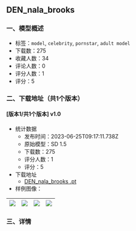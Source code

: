 ## DEN_nala_brooks 
### 一、模型概述

- 标签：`model`, `celebrity`, `pornstar`, `adult model`
- 下载数：275
- 收藏人数：34
- 评论人数：0
- 评分人数：1
- 评分：5

### 二、下载地址（共1个版本）

#### [版本1/共1个版本] v1.0

- 统计数据
  - 发布时间：2023-06-25T09:17:11.738Z
  - 原始模型：SD 1.5
  - 下载数：275
  - 评分人数：1
  - 评分：5
- 下载地址
  - [DEN_nala_brooks .pt](https://civitai.com/api/download/models/103622)
- 样例图像：

| <img src="https://image.civitai.com/xG1nkqKTMzGDvpLrqFT7WA/1dc23034-f3a3-4dbd-9daf-24f71967e151/width=450/1281767.jpeg" /> | <img src="https://image.civitai.com/xG1nkqKTMzGDvpLrqFT7WA/3eec7913-ba3b-4415-b569-eb1acce2f01d/width=450/1281764.jpeg" /> | <img src="https://image.civitai.com/xG1nkqKTMzGDvpLrqFT7WA/1a1faf68-cab3-4c33-8bf9-0407ba29729a/width=450/1281766.jpeg" /> | <img src="https://image.civitai.com/xG1nkqKTMzGDvpLrqFT7WA/fbaad195-4c0f-4c89-a5f0-580daf932434/width=450/1281763.jpeg" /> |
| ---- | ---- | ---- | ---- |


### 三、详情
<p></p>